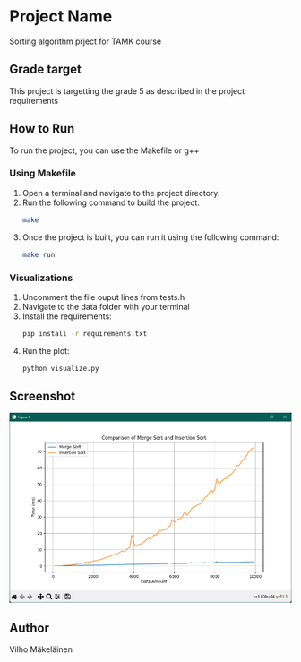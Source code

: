 # Project Name

Sorting algorithm prject for TAMK course

## Grade target
This project is targetting the grade 5 as described in the project requirements

## How to Run
To run the project, you can use the Makefile or g++

### Using Makefile
1. Open a terminal and navigate to the project directory.
2. Run the following command to build the project:
    ```bash
    make
    ```
3. Once the project is built, you can run it using the following command:
    ```bash
    make run
    ```

### Visualizations
1. Uncomment the file ouput lines from tests.h
2. Navigate to the data folder with your terminal
3. Install the requirements:
    ```bash
    pip install -r requirements.txt
    ```
4. Run the plot:
    ```bash
    python visualize.py
    ```

## Screenshot
![Comparison](./data/comparison.png)

## Author
Vilho Mäkeläinen